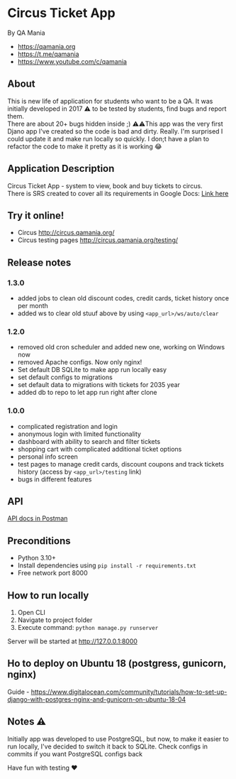 # Circus Ticket App

By QA Mania  
- https://qamania.org
- https://t.me/qamania
- https://www.youtube.com/c/qamania

## About
This is new life of application for students who want to be a QA. It was initially developed in 2017 ⚠️
to be tested by students, find bugs and report them.  
There are about 20+ bugs hidden inside ;)
⚠️⚠️This app was the very first Djano app I've created so the code is bad and dirty. Really.
I'm surprised I could update it and make run locally so quickly. 
I don;t have a plan to refactor the code to make it pretty as it is working 😂

## Application Description
Circus Ticket App - system to view, book and buy tickets to circus.  
There is SRS created to cover all its requirements in Google Docs: [Link here](https://docs.google.com/document/d/1WK2YVN73e1pl2pO4FwWM8r5aW1lCzHheBPEOy8lONyI/edit?usp=sharing) 

## Try it online!
 - Circus http://circus.qamania.org/
 - Circus testing pages http://circus.qamania.org/testing/

## Release notes

### 1.3.0
 - added jobs to clean old discount codes, credit cards, ticket history once per month
 - added ws to clear old stuuf above by using `<app_url>/ws/auto/clear`

### 1.2.0
 - removed old cron scheduler and added new one, working on Windows now
 - removed Apache configs. Now only nginx!
 - Set default DB SQLite to make app run locally easy
 - set default configs to migrations
 - set default data to migrations with tickets for 2035 year
 - added db to repo to let app run right after clone

### 1.0.0 
 - complicated registration and login
 - anonymous login with limited functionality
 - dashboard with ability to search and filter tickets
 - shopping cart with complicated additional ticket options
 - personal info screen
 - test pages to manage credit cards, discount coupons and track tickets history (access by `<app_url>/testing` link)
 - bugs in different features

## API
[API docs in Postman](https://documenter.getpostman.com/view/2037649/circus/RVuAC6pM)

## Preconditions
- Python 3.10+
- Install dependencies using `pip install -r requirements.txt`
- Free network port 8000

## How to run locally
1. Open CLI
2. Navigate to project folder
3. Execute command: `python manage.py runserver`  

Server will be started at http://127.0.0.1:8000  

## Ho to deploy on Ubuntu 18 (postgress, gunicorn, nginx)
Guide - https://www.digitalocean.com/community/tutorials/how-to-set-up-django-with-postgres-nginx-and-gunicorn-on-ubuntu-18-04

## Notes ⚠️
Initially app was developed to use PostgreSQL, but now, to make it easier to run locally, I've decided to switch 
it back to SQLite.
Check configs in commits if you want PostgreSQL configs back
  
Have fun with testing ❤️
